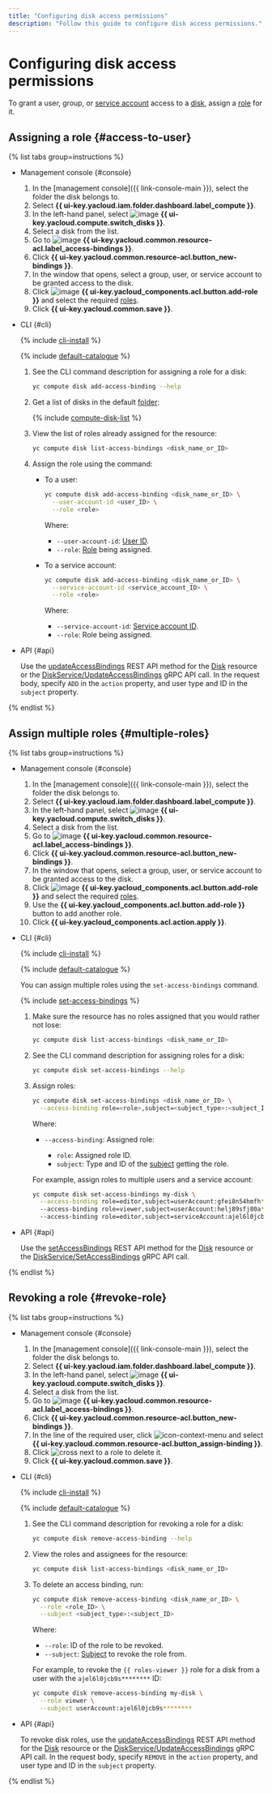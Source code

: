 ```yaml
---
title: "Configuring disk access permissions"
description: "Follow this guide to configure disk access permissions."
---
```


# Configuring disk access permissions

To grant a user, group, or [service account](../../../iam/concepts/users/service-accounts.md) access to a [disk](../../concepts/disk.md), assign a [role](../../../iam/concepts/access-control/roles.md) for it.

## Assigning a role {#access-to-user}

{% list tabs group=instructions %}

- Management console {#console}

   1. In the [management console]({{ link-console-main }}), select the folder the disk belongs to.
   1. Select **{{ ui-key.yacloud.iam.folder.dashboard.label_compute }}**.
   1. In the left-hand panel, select ![image](../../../_assets/console-icons/hard-drive.svg) **{{ ui-key.yacloud.compute.switch_disks }}**.
   1. Select a disk from the list.
   1. Go to ![image](../../../_assets/console-icons/persons.svg) **{{ ui-key.yacloud.common.resource-acl.label_access-bindings }}**.
   1. Click **{{ ui-key.yacloud.common.resource-acl.button_new-bindings }}**.
   1. In the window that opens, select a group, user, or service account to be granted access to the disk.
   1. Click ![image](../../../_assets/console-icons/plus.svg) **{{ ui-key.yacloud_components.acl.button.add-role }}** and select the required [roles](../../security/index.md#roles-list).
   1. Click **{{ ui-key.yacloud.common.save }}**.

- CLI {#cli}

   {% include [cli-install](../../../_includes/cli-install.md) %}

   {% include [default-catalogue](../../../_includes/default-catalogue.md) %}

   1. See the CLI command description for assigning a role for a disk:

      ```bash
      yc compute disk add-access-binding --help
      ```

   1. Get a list of disks in the default [folder](../../../resource-manager/concepts/resources-hierarchy.md#folder):

      {% include [compute-disk-list](../../_includes_service/compute-disk-list.md) %}

   1. View the list of roles already assigned for the resource:

      ```bash
      yc compute disk list-access-bindings <disk_name_or_ID>
      ```

   1. Assign the role using the command:

      * To a user:

         ```bash
         yc compute disk add-access-binding <disk_name_or_ID> \
           --user-account-id <user_ID> \
           --role <role>
         ```

         Where:

         * `--user-account-id`: [User ID](../../../iam/operations/users/get.md).
         * `--role`: [Role](../../security/index.md#roles-list) being assigned.

      * To a service account:

         ```bash
         yc compute disk add-access-binding <disk_name_or_ID> \
           --service-account-id <service_account_ID> \
           --role <role>
         ```

         Where:

         * `--service-account-id`: [Service account ID](../../../iam/operations/sa/get-id.md).
         * `--role`: Role being assigned.

- API {#api}

   Use the [updateAccessBindings](../../api-ref/Disk/updateAccessBindings.md) REST API method for the [Disk](../../api-ref/Disk/) resource or the [DiskService/UpdateAccessBindings](../../api-ref/grpc/disk_service.md#UpdateAccessBindings) gRPC API call. In the request body, specify `ADD` in the `action` property, and user type and ID in the `subject` property.

{% endlist %}

## Assign multiple roles {#multiple-roles}

{% list tabs group=instructions %}

- Management console {#console}

   1. In the [management console]({{ link-console-main }}), select the folder the disk belongs to.
   1. Select **{{ ui-key.yacloud.iam.folder.dashboard.label_compute }}**.
   1. In the left-hand panel, select ![image](../../../_assets/console-icons/hard-drive.svg) **{{ ui-key.yacloud.compute.switch_disks }}**.
   1. Select a disk from the list.
   1. Go to ![image](../../../_assets/console-icons/persons.svg) **{{ ui-key.yacloud.common.resource-acl.label_access-bindings }}**.
   1. Click **{{ ui-key.yacloud.common.resource-acl.button_new-bindings }}**.
   1. In the window that opens, select a group, user, or service account to be granted access to the disk.
   1. Click ![image](../../../_assets/console-icons/plus.svg) **{{ ui-key.yacloud_components.acl.button.add-role }}** and select the required [roles](../../security/index.md#roles-list).
   1. Use the **{{ ui-key.yacloud_components.acl.button.add-role }}** button to add another role.
   1. Click **{{ ui-key.yacloud_components.acl.action.apply }}**.

- CLI {#cli}

   {% include [cli-install](../../../_includes/cli-install.md) %}

   {% include [default-catalogue](../../../_includes/default-catalogue.md) %}

   You can assign multiple roles using the `set-access-bindings` command.

   {% include [set-access-bindings](../../../_includes/compute/set-access-bindings-note.md) %}

   1. Make sure the resource has no roles assigned that you would rather not lose:

      ```bash
      yc compute disk list-access-bindings <disk_name_or_ID>
      ```

   1. See the CLI command description for assigning roles for a disk:

      ```bash
      yc compute disk set-access-bindings --help
      ```

   1. Assign roles:

      ```bash
      yc compute disk set-access-bindings <disk_name_or_ID> \
        --access-binding role=<role>,subject=<subject_type>:<subject_ID>
      ```

      Where:

      * `--access-binding`: Assigned role:

         * `role`: Assigned role ID.
         * `subject`: Type and ID of the [subject](../../../iam/concepts/access-control/index.md#subject) getting the role.

      For example, assign roles to multiple users and a service account:

      ```bash
      yc compute disk set-access-bindings my-disk \
        --access-binding role=editor,subject=userAccount:gfei8n54hmfh********
        --access-binding role=viewer,subject=userAccount:helj89sfj80a********
        --access-binding role=editor,subject=serviceAccount:ajel6l0jcb9s********
      ```

- API {#api}

   Use the [setAccessBindings](../../api-ref/Disk/setAccessBindings.md) REST API method for the [Disk](../../api-ref/Disk/) resource or the [DiskService/SetAccessBindings](../../api-ref/grpc/disk_service.md#SetAccessBindings) gRPC API call.

{% endlist %}

## Revoking a role {#revoke-role}

{% list tabs group=instructions %}

- Management console {#console}

   1. In the [management console]({{ link-console-main }}), select the folder the disk belongs to.
   1. Select **{{ ui-key.yacloud.iam.folder.dashboard.label_compute }}**.
   1. In the left-hand panel, select ![image](../../../_assets/console-icons/hard-drive.svg) **{{ ui-key.yacloud.compute.switch_disks }}**.
   1. Select a disk from the list.
   1. Go to ![image](../../../_assets/console-icons/persons.svg) **{{ ui-key.yacloud.common.resource-acl.label_access-bindings }}**.
   1. Click **{{ ui-key.yacloud.common.resource-acl.button_new-bindings }}**.
   1. In the line of the required user, click ![icon-context-menu](../../../_assets/console-icons/ellipsis.svg) and select **{{ ui-key.yacloud.common.resource-acl.button_assign-binding }}**.
   1. Click ![cross](../../../_assets/console-icons/xmark.svg) next to a role to delete it.
   1. Click **{{ ui-key.yacloud.common.save }}**.

- CLI {#cli}

   {% include [cli-install](../../../_includes/cli-install.md) %}

   {% include [default-catalogue](../../../_includes/default-catalogue.md) %}

   1. See the CLI command description for revoking a role for a disk:

      ```bash
      yc compute disk remove-access-binding --help
      ```

   1. View the roles and assignees for the resource:

      ```bash
      yc compute disk list-access-bindings <disk_name_or_ID>
      ```

   1. To delete an access binding, run:

      ```bash
      yc compute disk remove-access-binding <disk_name_or_ID> \
        --role <role_ID> \
        --subject <subject_type>:<subject_ID>
      ```

      Where:

      * `--role`: ID of the role to be revoked.
      * `--subject`: [Subject](../../../iam/concepts/access-control/index.md#subject) to revoke the role from.

      For example, to revoke the `{{ roles-viewer }}` role for a disk from a user with the `ajel6l0jcb9s********` ID:

      ```bash
      yc compute disk remove-access-binding my-disk \
        --role viewer \
        --subject userAccount:ajel6l0jcb9s********
      ```

- API {#api}

   To revoke disk roles, use the [updateAccessBindings](../../api-ref/Disk/updateAccessBindings.md) REST API method for the [Disk](../../api-ref/Disk/) resource or the [DiskService/UpdateAccessBindings](../../api-ref/grpc/disk_service.md#UpdateAccessBindings) gRPC API call. In the request body, specify `REMOVE` in the `action` property, and user type and ID in the `subject` property.

{% endlist %}
